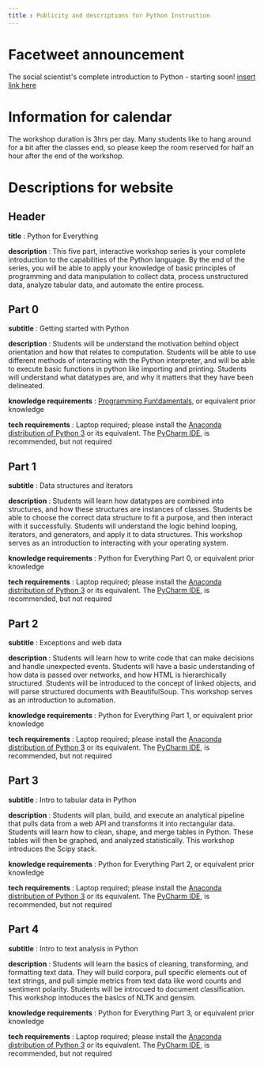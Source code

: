 ```yaml
---
title : Publicity and descriptions for Python Instruction
---
```


# Facetweet announcement

The social scientist's complete introduction to Python - starting soon! [insert link here](https://youtu.be/dQw4w9WgXcQ)

# Information for calendar

The workshop duration is 3hrs per day. Many students like to hang around for a bit after the classes end, so please keep the room reserved for half an hour after the end of the workshop.

# Descriptions for website

## Header

**title** : Python for Everything

**description** : This five part, interactive workshop series is your complete introduction to the capabilities of the Python language. By the end of the series, you will be able to apply your knowledge of basic principles of programming and data manipulation to collect data, process unstructured data, analyze tabular data, and automate the entire process.

## Part 0

**subtitle** : Getting started with Python

**description** : Students will be understand the motivation behind object orientation and how that relates to computation. Students will be able to use different methods of interacting with the Python interpreter, and will be able to execute basic functions in python like importing and printing. Students will understand what datatypes are, and why it matters that they have been delineated.

**knowledge requirements** : [Programming Fun!damentals](https://github.com/dlab-berkeley/programming-fundamentals), or equivalent prior knowledge

**tech requirements** : Laptop required; please install the [Anaconda distribution of Python 3](https://www.continuum.io/downloads) or its equivalent. The [PyCharm IDE](https://www.jetbrains.com/pycharm-edu/download/),  is recommended, but not required

## Part 1

**subtitle** : Data structures and iterators

**description** : Students will learn how datatypes are combined into structures, and how these structures are instances of classes. Students be able to choose the correct data structure to fit a purpose, and then interact with it successfully. Students will understand the logic behind looping, iterators, and generators, and apply it to data structures. This workshop serves as an introduction to interacting with your operating system.

**knowledge requirements** : Python for Everything Part 0, or equivalent prior knowledge

**tech requirements** : Laptop required; please install the [Anaconda distribution of Python 3](https://www.continuum.io/downloads) or its equivalent. The [PyCharm IDE](https://www.jetbrains.com/pycharm-edu/download/),  is recommended, but not required

## Part 2

**subtitle** : Exceptions and web data

**description** : Students will learn how to write code that can make decisions and handle unexpected events. Students will have a basic understanding of how data is passed over networks, and how HTML is hierarchically structured. Students will be introduced to the concept of linked objects, and will parse structured documents with BeautifulSoup. This workshop serves as an introduction to automation.

**knowledge requirements** : Python for Everything Part 1, or equivalent prior knowledge

**tech requirements** : Laptop required; please install the [Anaconda distribution of Python 3](https://www.continuum.io/downloads) or its equivalent. The [PyCharm IDE](https://www.jetbrains.com/pycharm-edu/download/),  is recommended, but not required

## Part 3

**subtitle** : Intro to tabular data in Python

**description** : Students will plan, build, and execute an analytical pipeline that pulls data from a web API and transforms it into rectangular data.  Students will learn how to clean, shape, and merge tables in Python. These tables will then be graphed, and analyzed statistically. This workshop introduces the Scipy stack.

**knowledge requirements** : Python for Everything Part 2, or equivalent prior knowledge

**tech requirements** : Laptop required; please install the [Anaconda distribution of Python 3](https://www.continuum.io/downloads) or its equivalent. The [PyCharm IDE](https://www.jetbrains.com/pycharm-edu/download/),  is recommended, but not required

## Part 4

**subtitle** : Intro to text analysis in Python

**description** : Students will learn the basics of cleaning, transforming, and formatting text data. They will build corpora, pull specific elements out of text strings, and pull simple metrics from text data like word counts and sentiment polarity. Students will be introcued to document classification. This workshop intoduces the basics of NLTK and gensim.

**knowledge requirements** : Python for Everything Part 3, or equivalent prior knowledge

**tech requirements** : Laptop required; please install the [Anaconda distribution of Python 3](https://www.continuum.io/downloads) or its equivalent. The [PyCharm IDE](https://www.jetbrains.com/pycharm-edu/download/),  is recommended, but not required
